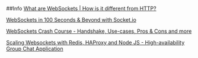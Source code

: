 ##Info
[What are WebSockets | How is it different from HTTP?](https://www.youtube.com/watch?v=i5OVcTdt_OU)

[WebSockets in 100 Seconds & Beyond with Socket.io](https://www.youtube.com/watch?v=1BfCnjr_Vjg)

[WebSockets Crash Course - Handshake, Use-cases, Pros & Cons and more](https://www.youtube.com/watch?v=2Nt-ZrNP22A)

[Scaling Websockets with Redis, HAProxy and Node JS - High-availability Group Chat Application](https://www.youtube.com/watch?v=gzIcGhJC8hA)